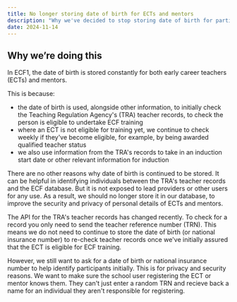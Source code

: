 ```yaml
---
title: No longer storing date of birth for ECTs and mentors
description: "Why we've decided to stop storing date of birth for participants in our database."
date: 2024-11-14
---
```


## Why we’re doing this

In ECF1, the date of birth is stored constantly for both early career teachers (ECTs) and mentors.

This is because:
- the date of birth is used, alongside other information, to initially check the Teaching Regulation Agency's (TRA) teacher records, to check the person is eligible to undertake ECF training
- where an ECT is not eligible for training yet, we continue to check weekly if they've become eligible, for example, by being awarded qualified teacher status
- we also use information from the TRA's records to take in an induction start date or other relevant information for induction

There are no other reasons why date of birth is continued to be stored. It can be helpful in identifying individuals between the TRA's teacher records and the ECF database. But it is not exposed to lead providers or other users for any use. As a result, we should no longer store it in our database, to improve the security and privacy of personal details of ECTs and mentors.

The API for the TRA's teacher records has changed recently. To check for a record you only need to send the teacher reference number (TRN). This means we do not need to continue to store the date of birth (or national insurance number) to re-check teacher records once we've initially assured that the ECT is eligible for ECF training.

However, we still want to ask for a date of birth or national insurance number to help identify participants initially. This is for privacy and security reasons. We want to make sure the school user registering the ECT or mentor knows them. They can't just enter a random TRN and recieve back a name for an individual they aren't responsible for registering.




